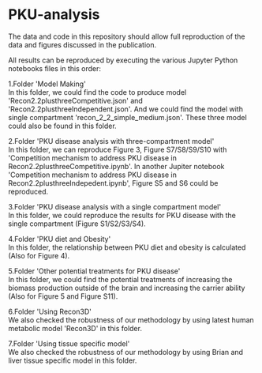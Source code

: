 # PKU-analysis
The data and code in this repository should allow full reproduction of the data and figures discussed in the publication.

All results can be reproduced by executing the various Jupyter Python notebooks files in this order:

 1.Folder 'Model Making'    
    In this folder, we could find the code to produce model 'Recon2.2plusthreeCompetitive.json' and 'Recon2.2plusthreeIndependent.json'. And we could find the model with single compartment 'recon_2_2_simple_medium.json'. These three model could also be found in this folder.
    
 2.Folder 'PKU disease analysis with three-compartment model'   
    In this folder, we can reproduce Figure 3, Figure S7/S8/S9/S10 with 'Competition mechanism to address PKU disease in Recon2.2plusthreeCompetitive.ipynb'.
    In another Jupiter notebook 'Competition mechanism to address PKU disease in Recon2.2plusthreeIndepedent.ipynb', Figure S5 and S6 could be reproduced.
    
 3.Folder 'PKU disease analysis with a single compartment model'   
    In this folder, we could reproduce the results for PKU disease with the single compartment (Figure S1/S2/S3/S4).
    
4.Folder 'PKU diet and Obesity'   
    In this folder, the relationship between PKU diet and obesity is calculated (Also for Figure 4).
    
5.Folder 'Other potential treatments for PKU disease'   
    In this folder, we could find the potential treatments of increasing the biomass production outside of the brain and increasing the carrier ability (Also for Figure 5 and Figure S11).
    
6.Folder 'Using Recon3D'   
    We also checked the robustness of our methodology by using latest human metabolic model 'Recon3D' in this folder.
    
7.Folder 'Using tissue specific model'   
    We also checked the robustness of our methodology by using Brian and liver tissue specific model in this folder.
